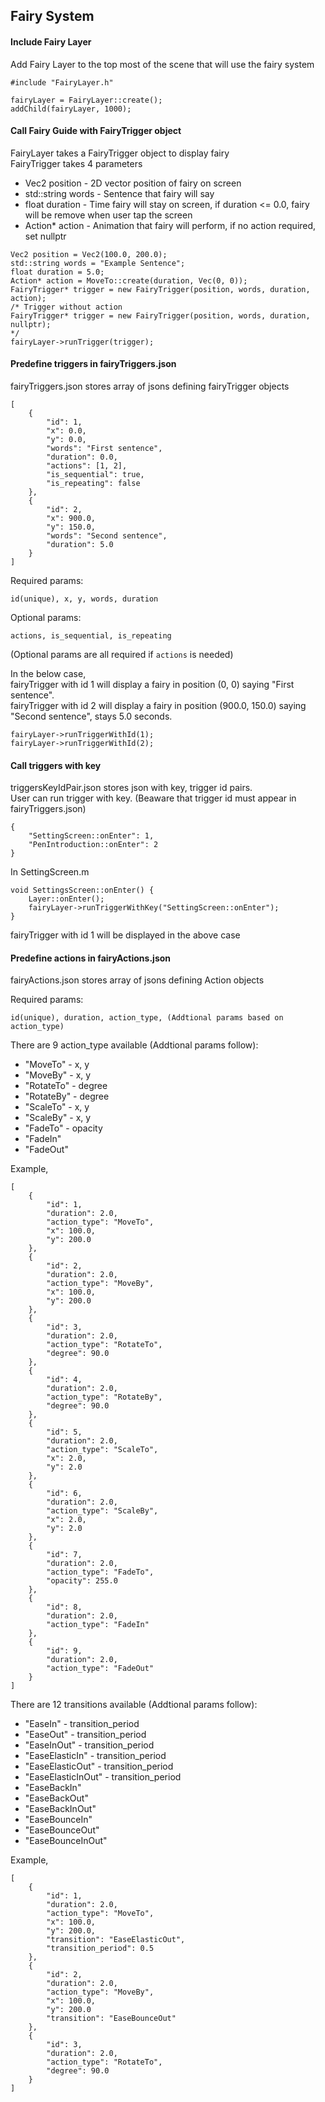 ## Fairy System

#### Include Fairy Layer

Add Fairy Layer to the top most of the scene that will use the fairy system

```
#include "FairyLayer.h"

fairyLayer = FairyLayer::create();
addChild(fairyLayer, 1000);
```

#### Call Fairy Guide with FairyTrigger object

FairyLayer takes a FairyTrigger object to display fairy <br/>
FairyTrigger takes 4 parameters

* Vec2 position - 2D vector position of fairy on screen
* std::string words - Sentence that fairy will say
* float duration - Time fairy will stay on screen, if duration <= 0.0, fairy will be remove when user tap the screen
* Action* action - Animation that fairy will perform, if no action required, set nullptr

```
Vec2 position = Vec2(100.0, 200.0);
std::string words = "Example Sentence";
float duration = 5.0;
Action* action = MoveTo::create(duration, Vec(0, 0));
FairyTrigger* trigger = new FairyTrigger(position, words, duration, action);
/* Trigger without action
FairyTrigger* trigger = new FairyTrigger(position, words, duration, nullptr);
*/
fairyLayer->runTrigger(trigger);
```

#### Predefine triggers in fairyTriggers.json

fairyTriggers.json stores array of jsons defining fairyTrigger objects
```
[
    {
        "id": 1,
        "x": 0.0,
        "y": 0.0,
        "words": "First sentence",
        "duration": 0.0,
        "actions": [1, 2],
        "is_sequential": true,
        "is_repeating": false
    },
    {
        "id": 2,
        "x": 900.0,
        "y": 150.0,
        "words": "Second sentence",
        "duration": 5.0
    }
]
```

Required params:
```
id(unique), x, y, words, duration
```
Optional params:
```
actions, is_sequential, is_repeating
```
(Optional params are all required if `actions` is needed)

In the below case,<br/>
fairyTrigger with id 1 will display a fairy in position (0, 0) saying "First sentence".<br/>
fairyTrigger with id 2 will display a fairy in position (900.0, 150.0) saying "Second sentence", stays 5.0 seconds.
```
fairyLayer->runTriggerWithId(1);
fairyLayer->runTriggerWithId(2);
```

#### Call triggers with key

triggersKeyIdPair.json stores json with key, trigger id pairs.<br/>
User can run trigger with key. (Beaware that trigger id must appear in fairyTriggers.json)
```
{
    "SettingScreen::onEnter": 1,
    "PenIntroduction::onEnter": 2
}
```
In SettingScreen.m
```
void SettingsScreen::onEnter() {
    Layer::onEnter();
    fairyLayer->runTriggerWithKey("SettingScreen::onEnter");
}
```
fairyTrigger with id 1 will be displayed in the above case

#### Predefine actions in fairyActions.json

fairyActions.json stores array of jsons defining Action objects</br>

Required params:
```
id(unique), duration, action_type, (Addtional params based on action_type)
```

There are 9 action_type available (Addtional params follow):
* "MoveTo" - x, y
* "MoveBy" - x, y
* "RotateTo" - degree
* "RotateBy" - degree
* "ScaleTo" - x, y
* "ScaleBy" - x, y
* "FadeTo" - opacity
* "FadeIn"
* "FadeOut"

Example,
```
[
    {
        "id": 1,
        "duration": 2.0,
        "action_type": "MoveTo",
        "x": 100.0,
        "y": 200.0
    },
    {
        "id": 2,
        "duration": 2.0,
        "action_type": "MoveBy",
        "x": 100.0,
        "y": 200.0
    },
    {
        "id": 3,
        "duration": 2.0,
        "action_type": "RotateTo",
        "degree": 90.0
    },
    {
        "id": 4,
        "duration": 2.0,
        "action_type": "RotateBy",
        "degree": 90.0
    },
    {
        "id": 5,
        "duration": 2.0,
        "action_type": "ScaleTo",
        "x": 2.0,
        "y": 2.0
    },
    {
        "id": 6,
        "duration": 2.0,
        "action_type": "ScaleBy",
        "x": 2.0,
        "y": 2.0
    },
    {
        "id": 7,
        "duration": 2.0,
        "action_type": "FadeTo",
        "opacity": 255.0
    },
    {
        "id": 8,
        "duration": 2.0,
        "action_type": "FadeIn"
    },
    {
        "id": 9,
        "duration": 2.0,
        "action_type": "FadeOut"
    }
]
```

There are 12 transitions available (Addtional params follow):

* "EaseIn" - transition_period
* "EaseOut" - transition_period
* "EaseInOut" - transition_period
* "EaseElasticIn" - transition_period
* "EaseElasticOut" - transition_period
* "EaseElasticInOut" - transition_period
* "EaseBackIn"
* "EaseBackOut"
* "EaseBackInOut"
* "EaseBounceIn"
* "EaseBounceOut"
* "EaseBounceInOut"

Example,
```
[
    {
        "id": 1,
        "duration": 2.0,
        "action_type": "MoveTo",
        "x": 100.0,
        "y": 200.0,
        "transition": "EaseElasticOut",
        "transition_period": 0.5
    },
    {
        "id": 2,
        "duration": 2.0,
        "action_type": "MoveBy",
        "x": 100.0,
        "y": 200.0
        "transition": "EaseBounceOut"
    },
    {
        "id": 3,
        "duration": 2.0,
        "action_type": "RotateTo",
        "degree": 90.0
    }
]

```
